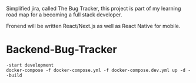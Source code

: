 Simplified jira, called The Bug Tracker, this project is part of my learning road map for a becoming a full stack developer.

Fronend will be written React/Next.js as well as React Native for mobile.

# Backend-Bug-Tracker

    -start development
    docker-compose -f docker-compose.yml -f docker-compose.dev.yml up -d --build
